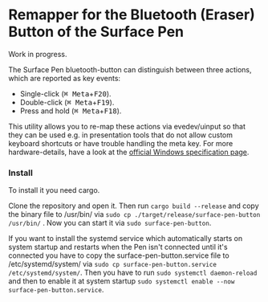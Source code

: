# Remapper for the Bluetooth (Eraser) Button of the Surface Pen

Work in progress.

The Surface Pen bluetooth-button can distinguish between three actions, which are reported as key events:

- Single-click (<kbd>⌘ Meta</kbd>+<kbd>F20</kbd>).
- Double-click (<kbd>⌘ Meta</kbd>+<kbd>F19</kbd>).
- Press and hold (<kbd>⌘ Meta</kbd>+<kbd>F18</kbd>).

This utility allows you to re-map these actions via evedev/uinput so that they can be used e.g. in presentation tools that do not allow custom keyboard shortcuts or have trouble handling the meta key.
For more hardware-details, have a look at the [official Windows specification page][windows-spec].

[windows-spec]: https://docs.microsoft.com/en-us/windows-hardware/design/component-guidelines/windows-pen-designs#bluetooth-button-implimentation

### Install

To install it you need cargo.

Clone the repository and open it. Then run `cargo build --release`  and copy the binary file to /usr/bin/ via `sudo cp ./target/release/surface-pen-button /usr/bin/` . Now you can start it via `sudo surface-pen-button`.

If you want to install the systemd service which automatically starts on system startup and restarts when the Pen isn't connected until it's connected you have to copy the surface-pen-button.service file to /etc/systemd/system/ via `sudo cp surface-pen-button.service /etc/systemd/system/`. Then you have to run `sudo systemctl daemon-reload` and then to enable it at system startup `sudo systemctl enable --now surface-pen-button.service`.
